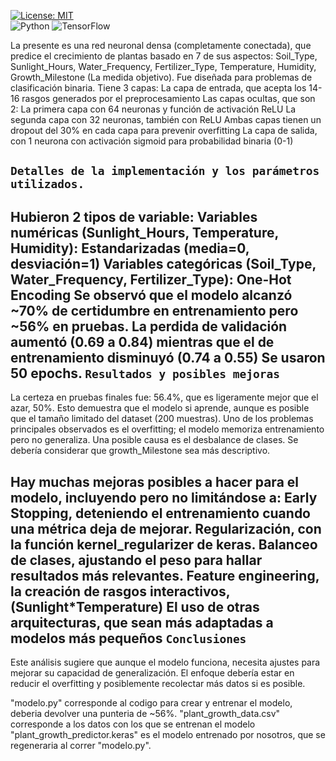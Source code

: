  [![License: MIT](https://img.shields.io/badge/License-MIT-yellow.svg)](https://opensource.org/licenses/MIT) <br>
 ![Python](https://img.shields.io/badge/python-3670A0?style=for-the-badge&logo=python&logoColor=ffdd54)
 ![TensorFlow](https://img.shields.io/badge/TensorFlow-%23FF6F00.svg?style=for-the-badge&logo=TensorFlow&logoColor=white)
 
 La presente es una red neuronal densa (completamente conectada), que predice el crecimiento de plantas basado en 7 de sus aspectos: Soil_Type, Sunlight_Hours, Water_Frequency, Fertilizer_Type, Temperature, Humidity, Growth_Milestone (La medida objetivo).
Fue diseñada para problemas de clasificación binaria.
Tiene 3 capas:
La capa de entrada, que acepta los 14-16 rasgos generados por el preprocesamiento 
Las capas ocultas, que son 2:
La primera capa con 64 neuronas y función de activación ReLU
La segunda capa con 32 neuronas, también con ReLU
Ambas capas tienen un dropout del 30% en cada capa para prevenir overfitting
La capa de salida, con 1 neurona con activación sigmoid para probabilidad binaria (0-1)

**`Detalles de la implementación y los parámetros utilizados.`**
-------------------
Hubieron 2 tipos de variable:
Variables numéricas (Sunlight_Hours, Temperature, Humidity): Estandarizadas (media=0, desviación=1)
Variables categóricas (Soil_Type, Water_Frequency, Fertilizer_Type): One-Hot Encoding
Se observó que el modelo alcanzó ~70% de certidumbre en entrenamiento pero ~56% en pruebas.
La perdida de validación aumentó (0.69 a 0.84) mientras que el de entrenamiento disminuyó (0.74 a 0.55)
Se usaron 50 epochs.
**`Resultados y posibles mejoras`**
-------------------
La certeza en pruebas finales fue: 56.4%, que es ligeramente mejor que el azar, 50%. Esto demuestra que el modelo si aprende, aunque es posible que el tamaño limitado del dataset (200 muestras).
Uno de los problemas principales observados es el overfitting; el modelo memoriza entrenamiento pero no generaliza. Una posible causa es el desbalance de clases. Se debería considerar que growth_Milestone sea más descriptivo.

Hay muchas mejoras posibles a hacer para el modelo, incluyendo pero no limitándose a:
Early Stopping, deteniendo el entrenamiento cuando una métrica deja de mejorar.
Regularización, con la función kernel_regularizer de keras.
Balanceo de clases, ajustando el peso para hallar resultados más relevantes.
Feature engineering, la creación de rasgos interactivos, (Sunlight*Temperature)
El uso de otras arquitecturas, que sean más adaptadas a modelos más pequeños
**`Conclusiones`**
-------------------
Este análisis sugiere que aunque el modelo funciona, necesita ajustes para mejorar su capacidad de generalización. El enfoque debería estar en reducir el overfitting y posiblemente recolectar más datos si es posible.

"modelo.py" corresponde al codigo para crear y entrenar el modelo, deberia devolver una punteria de ~56%.
"plant_growth_data.csv" corresponde a los datos con los que se entrenan el modelo
"plant_growth_predictor.keras" es el modelo entrenado por nosotros, que se regeneraria al correr "modelo.py".